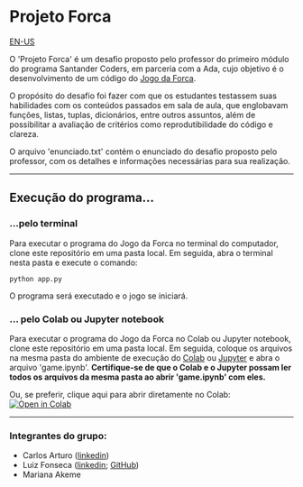 # Projeto Forca

[EN-US](https://github.com/Luizfelz/forca-desafio-santander-coders/blob/main/README_EN-US.md)

O 'Projeto Forca' é um desafio proposto pelo professor do primeiro módulo do programa Santander Coders, em parceria com a Ada, cujo objetivo é o desenvolvimento de um código do [Jogo da Forca](https://pt.wikipedia.org/wiki/Jogo_da_forca).

O propósito do desafio foi fazer com que os estudantes testassem suas habilidades com os conteúdos passados em sala de aula, que englobavam funções, listas, tuplas, dicionários, entre outros assuntos, além de possibilitar a avaliação de critérios como reprodutibilidade do código e clareza.

O arquivo 'enunciado.txt' contém o enunciado do desafio proposto pelo professor, com os detalhes e informações necessárias para sua realização.

---

## Execução do programa...

### ...pelo terminal

Para executar o programa do Jogo da Forca no terminal do computador, clone este repositório em uma pasta local. Em seguida, abra o terminal nesta pasta e execute o comando:

```
python app.py
```

O programa será executado e o jogo se iniciará.

### ... pelo Colab ou Jupyter notebook

Para executar o programa do Jogo da Forca no Colab ou Jupyter notebook, clone este repositório em uma pasta local. Em seguida, coloque os arquivos na mesma pasta do ambiente de execução do [Colab](https://colab.research.google.com/?utm_source=scs-index) ou [Jupyter](https://jupyter.org/try-jupyter/retro/notebooks/?path=notebooks/Intro.ipynb) e abra o arquivo 'game.ipynb'. **Certifique-se de que o Colab e o Jupyter possam ler todos os arquivos da mesma pasta ao abrir 'game.ipynb' com eles.**

Ou, se preferir, clique aqui para abrir diretamente no Colab: [![Open in Colab](https://colab.research.google.com/assets/colab-badge.svg)](https://colab.research.google.com/github/Luizfelz/forca-desafio-santander-coders/blob/main/game.ipynb)

---

### Integrantes do grupo:

- Carlos Arturo ([linkedin](https://www.linkedin.com/in/carlos-arturo-sued-barbosa-47773827/))
- Luiz Fonseca ([linkedin](https://www.linkedin.com/in/luizfsf/); [GitHub](https://github.com/Luizfelz))
- Mariana Akeme
